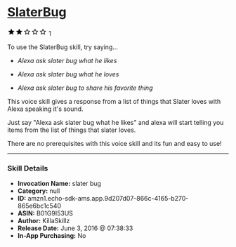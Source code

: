 # [SlaterBug](http://alexa.amazon.com/#skills/amzn1.echo-sdk-ams.app.9d207d07-866c-4165-b270-865e6bc1c540)
![2 stars](../../images/ic_star_black_18dp_1x.png)![2 stars](../../images/ic_star_black_18dp_1x.png)![2 stars](../../images/ic_star_border_black_18dp_1x.png)![2 stars](../../images/ic_star_border_black_18dp_1x.png)![2 stars](../../images/ic_star_border_black_18dp_1x.png) 1

To use the SlaterBug skill, try saying...

* *Alexa ask slater bug what he likes*

* *Alexa ask slater bug what he loves*

* *Alexa ask slater bug to share his favorite thing*

This voice skill gives a response from a list of things that Slater loves with Alexa speaking it's sound.

Just say "Alexa ask slater bug what he likes"  and alexa will start telling you items from the list of things that slater loves.  

There are no prerequisites with this voice skill and its fun and easy to use!

***

### Skill Details

* **Invocation Name:** slater bug
* **Category:** null
* **ID:** amzn1.echo-sdk-ams.app.9d207d07-866c-4165-b270-865e6bc1c540
* **ASIN:** B01G9I53US
* **Author:** KillaSkillz
* **Release Date:** June 3, 2016 @ 07:38:33
* **In-App Purchasing:** No
